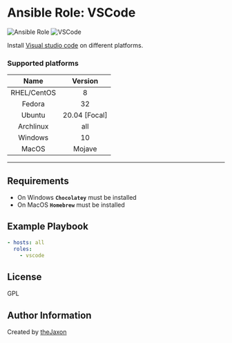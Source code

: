 Ansible Role: VSCode
=========

![Ansible Role](https://img.shields.io/ansible/role/51380?color=00C5A0&logo=Ansible&style=for-the-badge)
![VSCode](https://img.shields.io/badge/-VSCode-00C5A0?style=for-the-badge&logo=Visual%20Studio%20Code)

Install [Visual studio code](https://code.visualstudio.com/) on different platforms.

### Supported platforms

|     Name    	|    Version    	|
|:-----------:	|:-------------:	|
| RHEL/CentOS 	|       8       	|
|    Fedora   	|       32      	|
|    Ubuntu   	| 20.04 [Focal] 	|
|  Archlinux  	|      all      	|
|   Windows   	|       10      	|
|    MacOS    	|     Mojave    	|


---

Requirements
------------

- On Windows **`Chocolatey`** must be installed
- On MacOS **`Homebrew`** must be installed

Example Playbook
----------------

```yml
- hosts: all
  roles:
    - vscode
```

License
-------

GPL

Author Information
------------------

Created by [theJaxon](https://github.com/theJaxon)
